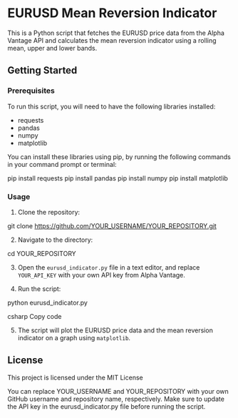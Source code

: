 # EURUSD Mean Reversion Indicator

This is a Python script that fetches the EURUSD price data from the Alpha Vantage API and calculates the mean reversion indicator using a rolling mean, upper and lower bands.

## Getting Started

### Prerequisites

To run this script, you will need to have the following libraries installed:

- requests
- pandas
- numpy
- matplotlib

You can install these libraries using pip, by running the following commands in your command prompt or terminal:

pip install requests
pip install pandas
pip install numpy
pip install matplotlib

### Usage

1. Clone the repository:

git clone https://github.com/YOUR_USERNAME/YOUR_REPOSITORY.git

2. Navigate to the directory:

cd YOUR_REPOSITORY

3. Open the `eurusd_indicator.py` file in a text editor, and replace `YOUR_API_KEY` with your own API key from Alpha Vantage.

4. Run the script:

python eurusd_indicator.py

csharp
Copy code

5. The script will plot the EURUSD price data and the mean reversion indicator on a graph using `matplotlib`.

## License

This project is licensed under the MIT License

You can replace YOUR_USERNAME and YOUR_REPOSITORY with your own GitHub username and repository name, respectively. Make sure to update the API key in the eurusd_indicator.py file before running the script.

